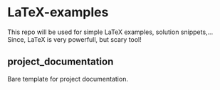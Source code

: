 # LaTeX-examples
This repo will be used for simple LaTeX examples, solution snippets,... Since, LaTeX is very powerfull, but scary tool!

## project_documentation
Bare template for project documentation.
